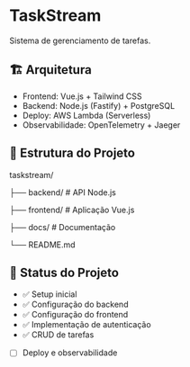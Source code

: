 # TaskStream

Sistema de gerenciamento de tarefas.

## 🏗️ Arquitetura
- Frontend: Vue.js + Tailwind CSS
- Backend: Node.js (Fastify) + PostgreSQL
- Deploy: AWS Lambda (Serverless)
- Observabilidade: OpenTelemetry + Jaeger
## 📁 Estrutura do Projeto
taskstream/

├── backend/ # API Node.js

├── frontend/ # Aplicação Vue.js

├── docs/ # Documentação

└── README.md

## 🚀 Status do Projeto
- ✅ Setup inicial
- ✅ Configuração do backend
- ✅ Configuração do frontend
- ✅ Implementação de autenticação
- ✅ CRUD de tarefas
- [ ] Deploy e observabilidade
